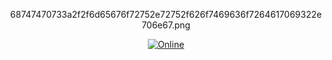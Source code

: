 <div align="center ">

<p> 68747470733a2f2f6d65676f72752e72752f626f7469636f7264617069322e706e67.png </p>

<p>
    <a href="https://discord.gg/hkHjW8a"><img src="https://img.shields.io/discord/722424773233213460?color=7289da&label=Discord&logo=discord&logoColor=white" alt="Online"></a>
</p>

</div>
